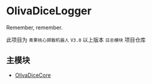 # OlivaDiceLogger
Remember, remember.

此项目为 `青果核心掷骰机器人` `V3.0` 以上版本 `日志模块` 项目仓库

## 主模块
- [OlivaDiceCore](https://github.com/OlivOS-Team/OlivaDiceCore)
